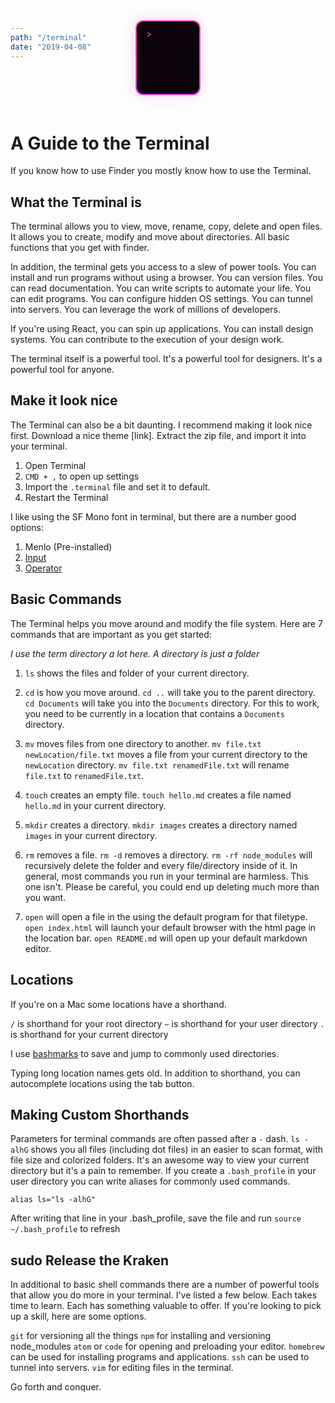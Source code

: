 ```yaml
---
path: "/terminal"
date: "2019-04-08"
---
```

<style>
  @keyframes TerminalBackground {
    0%{background-position:0% 100%}
    25%{background-position:0% 75%}
    50%{background-position:0% 50%}
    75%{background-position:0% 25%}
    100%{background-position:0% 0%}
  }

  @keyframes TerminalCursor {
      0% { color: #F04DFF; }
      25%  { color: #FF4D4D; }
      50% { color: #FFC54D; }
      75% { color: #6AED76; }
      100% { color: #0099FF; }
  }
</style>

<div style="
    position: relative;
    padding: 2px;
    background: linear-gradient(0deg,#F04DFF, #FF4D4D, #FFC54D, #6AED76, #0099FF);
    background-size: 1000% 1000%;
    width: 100px;
    margin: -80px auto 60px auto;
    animation: TerminalBackground 10s infinite alternate;
    border-radius: 12px;
  ">
    <div style="
      position: absolute;
      top: 0;
      right: 0;
      bottom: 0;
      left: 0;
      opacity: 0.3;
      background: linear-gradient(0deg,#F04DFF, #FF4D4D, #FFC54D, #6AED76, #0099FF);
      background-size: 1000% 1000%;
      width: 100px;
      animation: TerminalBackground 10s infinite alternate;
      border-radius: 12px;
      filter: blur(10px);
    ">

  </div>
  <div style="
    background-color: black;
    border-radius: 11px;
    height: 76px;
    opacity: 0.95;
    color: #FFB212;
    animation: TerminalCursor 10s infinite alternate;
    padding: 20px 15px;
    line-height: 0;
  ">
      >
  </div>
</div>

# A Guide to the Terminal
If you know how to use Finder you mostly know how to use the Terminal.

## What the Terminal is
The terminal allows you to view, move, rename, copy, delete and open files. It allows you to create, modify and move about directories. All basic functions that you get with finder.

In addition, the terminal gets you access to a slew of power tools.
You can install and run programs without using a browser.
You can version files.
You can read documentation.
You can write scripts to automate your life.
You can edit programs.
You can configure hidden OS settings.
You can tunnel into servers.
You can leverage the work of millions of developers.

If you're using React, you can spin up applications.
You can install design systems.
You can contribute to the execution of your design work.

The terminal itself is a powerful tool.
It's a powerful tool for designers.
It's a powerful tool for anyone.

## Make it look nice
The Terminal can also be a bit daunting.
I recommend making it look nice first.
Download a nice theme [link].
Extract the zip file, and import it into your terminal.
1. Open Terminal
2. `CMD + ,` to open up settings
3. Import the `.terminal` file and set it to default.
4. Restart the Terminal

I like using the SF Mono font in terminal, but there are a number good options:
1. Menlo (Pre-installed)
2. [Input](https://input.fontbureau.com/)
3. [Operator](https://www.typography.com/blog/introducing-operator)


## Basic Commands
The Terminal helps you move around and modify the file system.
Here are 7 commands that are important as you get started:

*I use the term directory a lot here. A directory is just a folder*

1. `ls` shows the files and folder of your current directory.

2. `cd` is how you move around.
`cd ..` will take you to the parent directory.  
`cd Documents` will take you into the `Documents` directory. For this to work, you need to be currently in a location that contains a `Documents` directory.

3. `mv` moves files from one directory to another.
`mv file.txt newLocation/file.txt` moves a file from your current directory to the `newLocation` directory.
`mv file.txt renamedFile.txt` will rename `file.txt` to `renamedFile.txt`.

4. `touch` creates an empty file.
`touch hello.md` creates a file named `hello.md` in your current directory.

5. `mkdir` creates a directory.
`mkdir images` creates a directory named `images` in your current directory.

6. `rm` removes a file.
`rm -d` removes a directory.
`rm -rf node_modules` will recursively delete the folder and every file/directory inside of it. In general, most commands you run in your terminal are harmless. This one isn't. Please be careful, you could end up deleting much more than you want.

7. `open` will open a file in the using the default program for that filetype.
`open index.html` will launch your default browser with the html page in the location bar.
`open README.md` will open up your default markdown editor.

## Locations
If you're on a Mac some locations have a shorthand.

`/` is shorthand for your root directory
`~` is shorthand for your user directory
`.` is shorthand for your current directory

I use [bashmarks](https://github.com/huyng/bashmarks) to save and jump to commonly used directories.

Typing long location names gets old. In addition to shorthand, you can autocomplete locations using the tab button.


## Making Custom Shorthands
Parameters for terminal commands are often passed after a `-` dash. `ls -alhG` shows you all files (including dot files) in an easier to scan format, with file size and colorized folders. It's an awesome way to view your current directory but it's a pain to remember. If you create a `.bash_profile` in your user directory you can write aliases for commonly used commands.

`alias ls="ls -alhG"`

After writing that line in your .bash_profile, save the file and run `source ~/.bash_profile` to refresh

## sudo Release the Kraken
In additional to basic shell commands there are a number of powerful tools that allow you do more in your terminal. I've listed a few below. Each takes time to learn. Each has something valuable to offer. If you're looking to pick up a skill, here are some options.

`git` for versioning all the things
`npm` for installing and versioning node_modules
`atom` or `code` for opening and preloading your editor.
`homebrew` can be used for installing programs and applications.
`ssh` can be used to tunnel into servers.
`vim` for editing files in the terminal.

Go forth and conquer.
